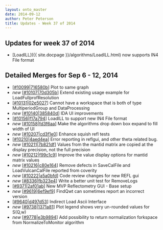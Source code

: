 ```yaml
---
layout: onto_master
date: 2014-09-12
author: Peter Peterson
title: Updates - Week 37 of 2014
---
```

Updates for week 37 of 2014
---------------------------
* [LoadILL]({{ site.docpage }}/algorithms/LoadILL.html) now supports IN4 File format

Detailed Merges for Sep 6 - 12, 2014
------------------------------------
* \[[#10099](http://trac.mantidproject.org/mantid/ticket/10099)\|[716580b](https://github.com/mantidproject/mantid/commit/716580b1e013d64061b6cfe77e78869ac02bc264)\] Plot to same graph
* *new* \[[#10107](http://trac.mantidproject.org/mantid/ticket/10107)\|[70d305b](https://github.com/mantidproject/mantid/commit/70d305b41908b7c295971e59e2cad8bc93226579)\] Extend existing usage example for LoadFullprofResolution
* \[[#10131](http://trac.mantidproject.org/mantid/ticket/10131)\|[02e5027](https://github.com/mantidproject/mantid/commit/02e50277773a9e43f50545876a467dab6301a403)\] Cannot have a workspace that is both of type MultiperiodGroup and  DataProcessing
* *new* \[[#10140](http://trac.mantidproject.org/mantid/ticket/10140)\|[385840d](https://github.com/mantidproject/mantid/commit/385840d8e4619c5b9d92322357def5efed1ffd6e)\] IDA UI improvements
* \[[#10156](http://trac.mantidproject.org/mantid/ticket/10156)\|[f17a794](https://github.com/mantidproject/mantid/commit/f17a7940f7325301d973e53a854a77e0cc2808c4)\] LoadILL to support new IN4 File format
* *new* \[[#10158](http://trac.mantidproject.org/mantid/ticket/10158)\|[fd3f6aa](https://github.com/mantidproject/mantid/commit/fd3f6aacde9a1e98b5219583405ea176da7cddc2)\] Make the algorithms drop down box expand to fill width of UI
* *new* \[[#10207](http://trac.mantidproject.org/mantid/ticket/10207)\|[cd3f1e0](https://github.com/mantidproject/mantid/commit/cd3f1e0a551ec81c954ea3f8366d319afa478481)\] Enhance squish refl tests
* \[[#10210](http://trac.mantidproject.org/mantid/ticket/10210)\|[4aed4ea](https://github.com/mantidproject/mantid/commit/4aed4eabfab7b8c801381ebe9798d14a77514238)\] Error reporting in reflgui, and other theta related bug.
* *new* \[[#10211](http://trac.mantidproject.org/mantid/ticket/10211)\|[7b821df](https://github.com/mantidproject/mantid/commit/7b821df30979dda044d424c8188253b9c79fdb39)\] Values from the mantid matrix are copied at the display precision, not the full precision
* *new* \[[#10212](http://trac.mantidproject.org/mantid/ticket/10212)\|[f99c1c9](https://github.com/mantidproject/mantid/commit/f99c1c96c9406b0e93fab30f0b5ab9dd71b92fc0)\] Improve the value display options for mantid matrix values
* *new* \[[#10216](http://trac.mantidproject.org/mantid/ticket/10216)\|[c80e164](https://github.com/mantidproject/mantid/commit/c80e164df9710492892cfb1828e45243b29d9f56)\] Remove defects in SaveCalFile and LoadVulcanCalFile reported from coverity
* *new* \[[#10222](http://trac.mantidproject.org/mantid/ticket/10222)\|[a5a0bfd](https://github.com/mantidproject/mantid/commit/a5a0bfd32bcb598f974940f2dd760b8245b1616d)\] Code review changes for new REFL gui
* *new* \[[#8336](http://trac.mantidproject.org/mantid/ticket/8336)\|[fb323e4](https://github.com/mantidproject/mantid/commit/fb323e4e07c07d6e6daf5ab5c5f4b2d897dbe6e0)\] Write a better unit test for RemoveLogs
* \[[#9371](http://trac.mantidproject.org/mantid/ticket/9371)\|[2af01ab](https://github.com/mantidproject/mantid/commit/2af01ab02ce817b3db414efb67d33a4d30fc7838)\] New MVP Reflectometry GUI - Base setup
* *new* \[[#9619](http://trac.mantidproject.org/mantid/ticket/9619)\|[6ef9ef9](https://github.com/mantidproject/mantid/commit/6ef9ef9ad4a6a58f086986ff0b85ad39706e91a5)\] FindQwt can sometimes report an incorrect version
* \[[#9640](http://trac.mantidproject.org/mantid/ticket/9640)\|[d497d53](https://github.com/mantidproject/mantid/commit/d497d539ad9856881e98423d261858838363639a)\] Indirect Load Ascii Interface
* *new* \[[#9738](http://trac.mantidproject.org/mantid/ticket/9738)\|[1371a81](https://github.com/mantidproject/mantid/commit/1371a810cd97171e0c21c5cc9f797067506e0d3c)\] Plot legend shows very un-rounded values for S(Q,w)
* *new* \[[#9778](http://trac.mantidproject.org/mantid/ticket/9778)\|[e3b9894](https://github.com/mantidproject/mantid/commit/e3b98944bde386f7d44f5cb28bb6b93e77f53fca)\] Add  possibility to return normalization forkspace from NormalizeToMonitor algorithm

